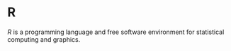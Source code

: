 # R

<dfn>R</dfn> is a programming language and free software environment for statistical computing and graphics.
